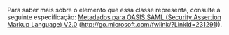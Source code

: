 Para saber mais sobre o elemento que essa classe representa, consulte a seguinte especificação: [Metadados para OASIS SAML (Security Assertion Markup Language) V2.0](https://go.microsoft.com/fwlink/?LinkId=231291) (http://go.microsoft.com/fwlink/?LinkId=231291)).